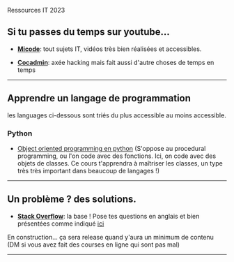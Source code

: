 Ressources IT 2023

## Si tu passes du temps sur youtube...

- [**Micode**](https://www.youtube.com/@Micode): tout sujets IT, vidéos très bien réalisées et accessibles.
  
- [**Cocadmin**](https://www.youtube.com/@cocadmin): axée hacking mais fait aussi d'autre choses de temps en temps
  

---

## Apprendre un langage de programmation

les languages ci-dessous sont triés du plus accessible au moins accessible.

### Python

- [Object oriented programming en python](https://www.educative.io/courses/learn-object-oriented-programming-in-python) (S'oppose au procedural programming, ou l'on code avec des fonctions. Ici, on code avec des objets de classes. Ce cours t'apprendra à maîtriser les classes, un type très très important dans beaucoup de langages !)

---

## Un problème ? des solutions.

- [**Stack Overflow**](https://stackoverflow.com/): la base ! Pose tes questions en anglais et bien présentées comme indiqué [ici](https://stackoverflow.com/help/how-to-ask)

En construction...
ça sera release quand y'aura un minimum de contenu (DM si vous avez fait des courses en ligne qui sont pas mal)

---
